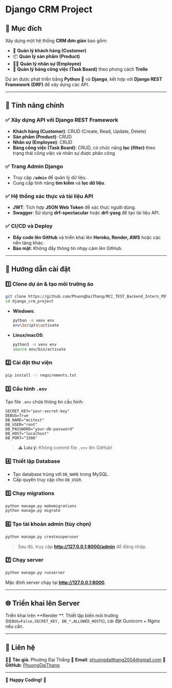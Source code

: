 # Django CRM Project

## 📌 Mục đích

Xây dựng một hệ thống **CRM đơn giản** bao gồm:
- 📂 **Quản lý khách hàng (Customer)**
- 📦 **Quản lý sản phẩm (Product)**
- 👨‍💼 **Quản lý nhân sự (Employee)**
- 📂 **Quản lý bảng công việc (Task Board)** theo phong cách **Trello**

Dự án được phát triển bằng **Python** 🐍 và **Django**, kết hợp với **Django REST Framework (DRF)** để xây dựng các API.

---

## 🚀 Tính năng chính

### ✅ Xây dựng API với Django REST Framework
- **Khách hàng (Customer)**: CRUD (Create, Read, Update, Delete)
- **Sản phẩm (Product)**: CRUD
- **Nhân sự (Employee)**: CRUD
- **Bảng công việc (Task Board)**: CRUD, có chức năng **lọc (filter)** theo trạng thái công việc và nhân sự được phân công

### ✅ Trang Admin Django
- Truy cập **`/admin`** để quản lý dữ liệu.
- Cung cấp tính năng **tìm kiếm** và **lọc dữ liệu**.

### ✅ Hệ thống xác thực và tài liệu API
- **JWT**: Tích hợp **JSON Web Token** để xác thực người dùng.
- **Swagger**: Sử dụng **drf-spectacular** hoặc **drf-yasg** để tạo tài liệu API.

### ✅ CI/CD và Deploy
- **Đẩy code lên GitHub** và triển khai lên **Heroku, Render, AWS** hoặc các nền tảng khác.
- **Bảo mật**: Không đẩy thông tin nhạy cảm lên GitHub.

---

## 🔧 Hướng dẫn cài đặt

### 1️⃣ Clone dự án & tạo môi trường ảo
```bash
git clone https://github.com/PhuongDaiThang/MCI_TEST_Backend_Intern_PDT.git
cd django_crm_project
```
- **Windows**:
  ```bash
  python -m venv env
  env\Scripts\activate
  ```
- **Linux/macOS**:
  ```bash
  python3 -m venv env
  source env/bin/activate
  ```

### 2️⃣ Cài đặt thư viện
```bash
pip install -r requirements.txt
```

### 3️⃣ Cấu hình `.env`
Tạo file `.env` chứa thông tin cấu hình:
```
SECRET_KEY="your-secret-key"
DEBUG=True
DB_NAME="mcitest"
DB_USER="root"
DB_PASSWORD="your-db-password"
DB_HOST="localhost"
DB_PORT="3306"
```
> ⚠️ **Lưu ý:** Không commit file `.env` lên GitHub!

### 4️⃣ Thiết lập Database
- Tạo database trùng với `DB_NAME` trong MySQL.
- Cấp quyền truy cập cho `DB_USER`.

### 5️⃣ Chạy migrations
```bash
python manage.py makemigrations
python manage.py migrate
```

### 6️⃣ Tạo tài khoản admin (tùy chọn)
```bash
python manage.py createsuperuser
```
> Sau đó, truy cập **http://127.0.0.1:8000/admin** để đăng nhập.

### 7️⃣ Chạy server
```bash
python manage.py runserver
```
Mặc định server chạy tại **http://127.0.0.1:8000**.

---

## 🌐 Triển khai lên Server

Triển khai trên **Render **. Thiết lập biến môi trường (`DEBUG=False,SECRET_KEY, DB_*,ALLOWED_HOSTS`), cài đặt Gunicorn + Nginx nếu cần.

---

## 🎉 Liên hệ
👨‍💻 **Tác giả**: Phương Đại Thắng
📧 **Email**: phuongdaithang2004@gmail.com
📂 **GitHub**: [PhuongDaiThang](https://github.com/PhuongDaiThang)

---
🚀 **Happy Coding!** 🚀

